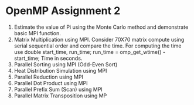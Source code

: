 # OpenMP Assignment 2
1. Estimate the value of Pi using the Monte Carlo method and
demonstrate basic MPI function.
2. Matrix Multiplication using MPI. Consider 70X70 matrix compute
using serial sequential order and compare the time. For computing
the time use double start_time, run_time; run_time =
omp_get_wtime() - start_time; Time in seconds.
3. Parallel Sorting using MPI (Odd-Even Sort)
4. Heat Distribution Simulation using MPI
5. Parallel Reduction using MPI
6. Parallel Dot Product using MPI
7. Parallel Prefix Sum (Scan) using MPI
8. Parallel Matrix Transposition using MP

